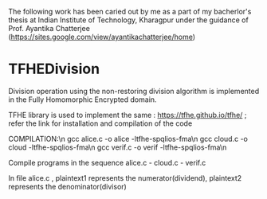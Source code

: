 The following work has been caried out by me as a part of my bacherlor's thesis at Indian Institute of Technology, Kharagpur under the guidance of Prof. Ayantika Chatterjee (https://sites.google.com/view/ayantikachatterjee/home)

# TFHEDivision
Division operation using the non-restoring division algorithm is implemented in the Fully Homomorphic Encrypted domain. 

TFHE library is used to implement the same : https://tfhe.github.io/tfhe/  ; refer the link for installation and compilation of the code

COMPILATION:\n
gcc alice.c -o alice -ltfhe-spqlios-fma\n
gcc cloud.c -o cloud -ltfhe-spqlios-fma\n
gcc verif.c -o verif -ltfhe-spqlios-fma\n

Compile programs in the sequence alice.c - cloud.c - verif.c

In file alice.c , plaintext1 represents the numerator(dividend), plaintext2 represents the denominator(divisor)

